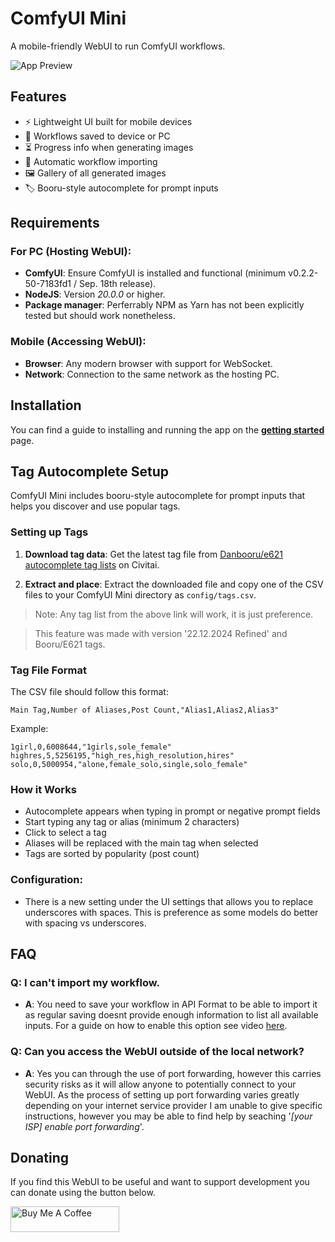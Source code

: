 # ComfyUI Mini

A mobile-friendly WebUI to run ComfyUI workflows.

![App Preview](https://github.com/user-attachments/assets/78a52443-ac9c-498c-8df3-129acd94a48c)

## Features

-   ⚡ Lightweight UI built for mobile devices
-   💾 Workflows saved to device or PC
-   ⏳ Progress info when generating images
-   🤖 Automatic workflow importing
-   🖼️ Gallery of all generated images
-   🏷️ Booru-style autocomplete for prompt inputs

## Requirements

### For PC (Hosting WebUI):

-   **ComfyUI**: Ensure ComfyUI is installed and functional (minimum v0.2.2-50-7183fd1 / Sep. 18th release).
-   **NodeJS**: Version _20.0.0_ or higher.
-   **Package manager**: Perferrably NPM as Yarn has not been explicitly tested but should work nonetheless.

### Mobile (Accessing WebUI):

-   **Browser**: Any modern browser with support for WebSocket.
-   **Network**: Connection to the same network as the hosting PC.

## Installation

You can find a guide to installing and running the app on the **[getting started](https://github.com/ImDarkTom/ComfyUIMini/wiki/Getting-Started)** page.

## Tag Autocomplete Setup

ComfyUI Mini includes booru-style autocomplete for prompt inputs that helps you discover and use popular tags.

### Setting up Tags

1. **Download tag data**: Get the latest tag file from [Danbooru/e621 autocomplete tag lists](https://civitai.com/models/950325/danboorue621-autocomplete-tag-lists-incl-aliases-krita-ai-support) on Civitai.

2. **Extract and place**: Extract the downloaded file and copy one of the CSV files to your ComfyUI Mini directory as `config/tags.csv`.

>Note: Any tag list from the above link will work, it is just preference.

>This feature was made with version '22.12.2024 Refined' and Booru/E621 tags.

### Tag File Format

The CSV file should follow this format:
```
Main Tag,Number of Aliases,Post Count,"Alias1,Alias2,Alias3"
```

Example:
```
1girl,0,6008644,"1girls,sole_female"
highres,5,5256195,"high_res,high_resolution,hires"
solo,0,5000954,"alone,female_solo,single,solo_female"
```

### How it Works

- Autocomplete appears when typing in prompt or negative prompt fields
- Start typing any tag or alias (minimum 2 characters)
- Click to select a tag
- Aliases will be replaced with the main tag when selected
- Tags are sorted by popularity (post count)

### Configuration:

- There is a new setting under the UI settings that allows you to replace underscores with spaces. This is preference as some models do better with spacing vs underscores.

## FAQ

### **Q**: I can't import my workflow.

-   **A**: You need to save your workflow in API Format to be able to import it as regular saving doesnt provide enough information to list all available inputs. For a guide on how to enable this option see video [here](https://imgur.com/a/YsZQu83).

### **Q**: Can you access the WebUI outside of the local network?

-   **A**: Yes you can through the use of port forwarding, however this carries security risks as it will allow anyone to potentially connect to your WebUI. As the process of setting up port forwarding varies greatly depending on your internet service provider I am unable to give specific instructions, however you may be able to find help by seaching '_[your ISP] enable port forwarding_'.

## Donating

If you find this WebUI to be useful and want to support development you can donate using the button below.

<a href="https://www.buymeacoffee.com/ImDarkTom" target="_blank"><img src="https://cdn.buymeacoffee.com/buttons/default-yellow.png" alt="Buy Me A Coffee" height="41" width="174"></a>
